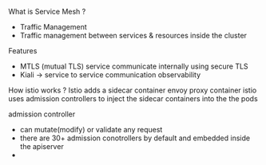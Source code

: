 What is Service Mesh ?
- Traffic Management
- Traffic management between services & resources inside the cluster

Features
- MTLS (mutual TLS)
  service communicate internally using secure TLS
- Kiali -> service to service communication
  observability

How istio works ?
Istio adds a sidecar container
envoy proxy container
istio uses admission controllers to inject the sidecar containers into the the pods

admission controller
- can mutate(modify) or validate any request
- there are 30+ admission conotrollers by default and embedded inside the apiserver
- 
